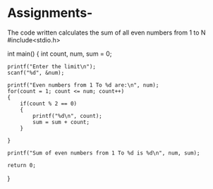 # Assignments-
The code written calculates the sum of all even numbers from 1 to N
#include<stdio.h>

int main()
{
    int count, num, sum = 0;

    printf("Enter the limit\n");
    scanf("%d", &num);

    printf("Even numbers from 1 To %d are:\n", num);
    for(count = 1; count <= num; count++)
    {
        if(count % 2 == 0)
        {
            printf("%d\n", count);
            sum = sum + count;
        }

    }

    printf("Sum of even numbers from 1 To %d is %d\n", num, sum);

    return 0;
}
